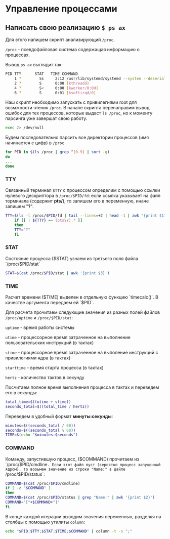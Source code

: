 # Управление процессами

## Написать свою реализацию `$ ps ax`

Для этого напишем скрипт анализирующий `/proc`.

`/proc` - псевдофайловая система содержащая информацию о процессах.

Вывод `ps ax` выглядит так:
```bash
PID TTY      STAT   TIME COMMAND
    1 ?        Ss     2:12 /usr/lib/systemd/systemd --system --deserialize 35
    2 ?        S      0:00 [kthreadd]
    4 ?        S<     0:00 [kworker/0:0H]
    6 ?        S      0:01 [ksoftirqd/0]

```

Наш скрипт необходимо запускать с привилегиями root для возмжности чтения `/proc`.
В начале скрипта перенаправим вывод ошибок для тех процессов, которые выдаст `ls /proc`, но к моменту парсинга уже завершат свою работу.
```bash
exec 2> /dev/null
```

Будем последовательно парсить все директории процессов (имя начинается с цифр)  в `/proc`
```bash
for PID in $(ls /proc | grep ^[0-9] | sort -g)
do
...
done
```

### TTY
Связанный терминал `$TTY` с процессом определим с помощью ссылки нулевого дескриптора в `/proc/$PID/fd`:
если ссылка указывает на файл терминала (содержит **pts/**), то запишем его в переменную, иначе запишем "**?**".
```bash
TTY=$(ls -l /proc/$PID/fd | tail --lines=+2 | head -1 | awk '{print $11}'  | cut -d "/" -f 3,4)
	if [[ ! ${TTY} =~ (pts\/).* ]]
	then
	TTY="?"
	fi
```

### STAT
Состояние процесса ($STAT) узнаем из третьего поля файла `/proc/$PID/stat`
```bash
STAT=$(cat /proc/$PID/stat | awk '{print $3}')
```

### TIME
Расчет времени ($TIME) выделен в отдельную функцию `timecalc()`. В качестве аргумента передаем ей `$PID`.

Для расчета прочитаем следующие значения из разных полей файлов `/proc/uptime` и `/proc/$PID/stat`:

`uptime` - время работы системы

`utime` - процессорное время затраченное на выполнение пользовательских инструкций (в тактах)

`stime` - процессорное время затраченное на выполение инструкций с привилегиями ядра (в тактах)

`starttime` - время старта процесса (в тактах)

`hertz` - количество тактов в секунду


Посчитаем полное время выполнения процесса в тактах и переведем его в секунды:
```bash
total_time=$((utime + stime))
seconds_total=$((total_time / hertz))
```

Переведем в удобный формат **минуты:секунды**:
```bash
minutes=$((seconds_total / 60))
seconds=$((seconds_total % 60))
TIME=$(echo "$minutes:$seconds")
```

### COMMAND
Команду, запустившую процесс, ($COMMAND) прочитаем из `/proc/$PID/cmdline`. Если этот файл пуст (вероятно процесс запущенный ядром), то возьмем значение из строки "Name:" в файле `/proc/$PID/status`:
```bash
COMMAND=$(cat /proc/$PID/cmdline)
if [ -z "$COMMAND" ]
then
COMMAND=$(cat /proc/$PID/status | grep "Name:" | awk '{print $2}')
COMMAND="["+$COMMAND+"]"
fi
```

В конце каждой итерации выводим значения переменных, разделяя на столбцы с помощью утилиты `column`:
```bash
echo "$PID;$TTY;$STAT;$TIME;$COMMAND" | column -t -s ";" 
```

